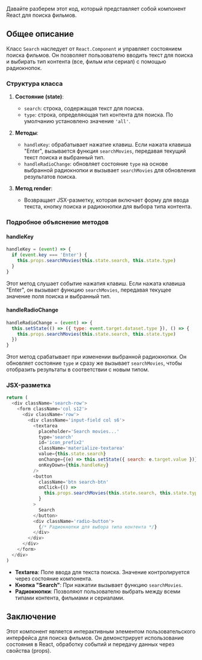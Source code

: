 Давайте разберем этот код, который представляет собой компонент React для поиска фильмов. 

## Общее описание

Класс `Search` наследует от `React.Component` и управляет состоянием поиска фильмов. Он позволяет пользователю вводить текст для поиска и выбирать тип контента (все, фильм или сериал) с помощью радиокнопок.

### Структура класса

1. **Состояние (state)**:
   - `search`: строка, содержащая текст для поиска.
   - `type`: строка, определяющая тип контента для поиска. По умолчанию установлено значение `'all'`.

2. **Методы**:
   - `handleKey`: обрабатывает нажатие клавиш. Если нажата клавиша "Enter", вызывается функция `searchMovies`, передавая текущий текст поиска и выбранный тип.
   - `handleRadioChange`: обновляет состояние `type` на основе выбранной радиокнопки и вызывает `searchMovies` для обновления результатов поиска.

3. **Метод render**:
   - Возвращает JSX-разметку, которая включает форму для ввода текста, кнопку поиска и радиокнопки для выбора типа контента.

### Подробное объяснение методов

#### handleKey

```javascript
handleKey = (event) => {
  if (event.key === 'Enter') {
    this.props.searchMovies(this.state.search, this.state.type)
  }
}
```
Этот метод слушает событие нажатия клавиш. Если нажата клавиша "Enter", он вызывает функцию `searchMovies`, передавая текущее значение поля поиска и выбранный тип.

#### handleRadioChange

```javascript
handleRadioChange = (event) => {
  this.setState(() => ({ type: event.target.dataset.type }), () => {
    this.props.searchMovies(this.state.search, this.state.type)
  })
}
```
Этот метод срабатывает при изменении выбранной радиокнопки. Он обновляет состояние `type` и сразу же вызывает `searchMovies`, чтобы отобразить результаты в соответствии с новым типом.

### JSX-разметка

```javascript
return (
  <div className='search-row'>
    <form className='col s12'>
      <div className='row'>
        <div className='input-field col s6'>
          <textarea
            placeholder='Search movies...'
            type='search'
            id='icon_prefix2'
            className='materialize-textarea'
            value={this.state.search}
            onChange={(e) => this.setState({ search: e.target.value })}
            onKeyDown={this.handleKey}
          />
          <button
            className='btn search-btn'
            onClick={() =>
              this.props.searchMovies(this.state.search, this.state.type)
            }
          >
            Search
          </button>
          <div className='radio-button'>
            {/* Радиокнопки для выбора типа контента */}
          </div>
        </div>
      </div>
    </form>
  </div>
)
```

- **Textarea**: Поле ввода для текста поиска. Значение контролируется через состояние компонента.
- **Кнопка "Search"**: При нажатии вызывает функцию `searchMovies`.
- **Радиокнопки**: Позволяют пользователю выбрать между всеми типами контента, фильмами и сериалами.

## Заключение

Этот компонент является интерактивным элементом пользовательского интерфейса для поиска фильмов. Он демонстрирует использование состояния в React, обработку событий и передачу данных через свойства (props).